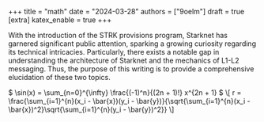 +++
title = "math"
date = "2024-03-28"
authors = ["9oelm"]
draft = true
[extra]
katex_enable = true
+++

With the introduction of the STRK provisions program, Starknet has garnered significant public attention, sparking a growing curiosity regarding its technical intricacies. Particularly, there exists a notable gap in understanding the architecture of Starknet and the mechanics of L1-L2 messaging. Thus, the purpose of this writing is to provide a comprehensive elucidation of these two topics.

$ \sin(x) = \sum_{n=0}^{\infty} \frac{(-1)^n}{(2n + 1)!} x^{2n + 1} $
\\[ r = \frac{\sum_{i=1}^{n}(x_i - \bar{x})(y_i - \bar{y})}{\sqrt{\sum_{i=1}^{n}(x_i - \bar{x})^2}\sqrt{\sum_{i=1}^{n}(y_i - \bar{y})^2}} \\]